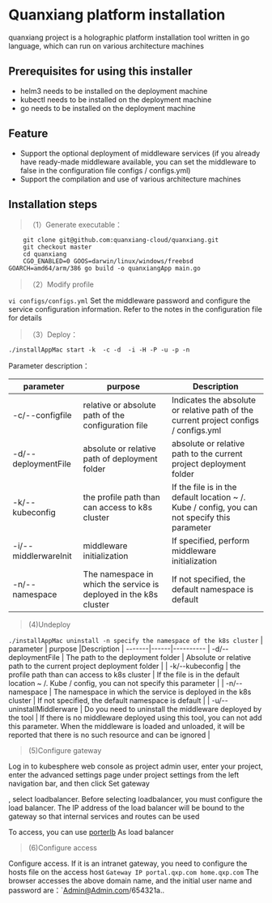 # Quanxiang platform installation
quanxiang project is a holographic platform installation tool written in go language, which can run on various architecture machines
## Prerequisites for using this installer

* helm3 needs to be installed on the deployment machine
* kubectl needs to be installed on the deployment machine
* go needs to be installed on the deployment machine
## Feature

* Support the optional deployment of middleware services (if you already have ready-made middleware available, you can set the middleware to false in the configuration file configs / configs.yml)
* Support the compilation and use of various architecture machines

## Installation steps
 >（1）Generate executable：
```shell
    git clone git@github.com:quanxiang-cloud/quanxiang.git
    git checkout master
    cd quanxiang
    CGO_ENABLED=0 GOOS=darwin/linux/windows/freebsd GOARCH=amd64/arm/386 go build -o quanxiangApp main.go
````
 >（2）Modify profile

`vi configs/configs.yml`
Set the middleware password and configure the service configuration information. Refer to the notes in the configuration file for details
 >（3）Deploy：

`./installAppMac start -k  -c -d  -i -H -P -u -p -n`

Parameter description：

| parameter | purpose |Description  |
------------|---------|--------------
| -c/--configfile | relative or absolute path of the configuration file  |Indicates the absolute or relative path of the current project configs / configs.yml |
| -d/--deploymentFile | absolute or relative path of deployment folder | absolute or relative path to the current project deployment folder  |
| -k/--kubeconfig |the profile path than can access to k8s cluster  | If the file is in the default location ~ /. Kube / config, you can not specify this parameter |
| -i/--middlerwareInit | middleware initialization | If specified, perform middleware initialization |
| -n/--namespace | The namespace in which the service is deployed in the k8s cluster | If not specified, the default namespace is default |

 > (4)Undeploy

`./installAppMac uninstall -n specify the namespace of the k8s cluster`
| parameter | purpose |Description  |
-------|------|----------
| -d/--deploymentFile | The path to the deployment folder  | Absolute or relative path to the current project deployment folder  |
| -k/--kubeconfig | the profile path than can access to k8s cluster  | If the file is in the default location ~ /. Kube / config, you can not specify this parameter |
| -n/--namespace | The namespace in which the service is deployed in the k8s cluster | If not specified, the default namespace is default |
| -u/--uninstallMiddlerware | Do you need to uninstall the middleware deployed by the tool | If there is no middleware deployed using this tool, you can not add this parameter. When the middleware is loaded and unloaded, it will be reported that there is no such resource and can be ignored |

 > (5)Configure gateway

Log in to kubesphere web console as project admin user, enter your project, enter the advanced settings page under project settings from the left navigation bar, and then click Set gateway

, select loadbalancer. Before selecting loadbalancer, you must configure the load balancer. The IP address of the load balancer will be bound to the gateway so that internal services and routes can be used

To access, you can use [porterlb](https://github.com/kubesphere/openelb) As load balancer

> (6)Configure access

Configure access. If it is an intranet gateway, you need to configure the hosts file on the access host `Gateway IP portal.qxp.com home.qxp.com`
The browser accesses the above domain name, and the initial user name and password are：`Admin@Admin.com/654321a..
